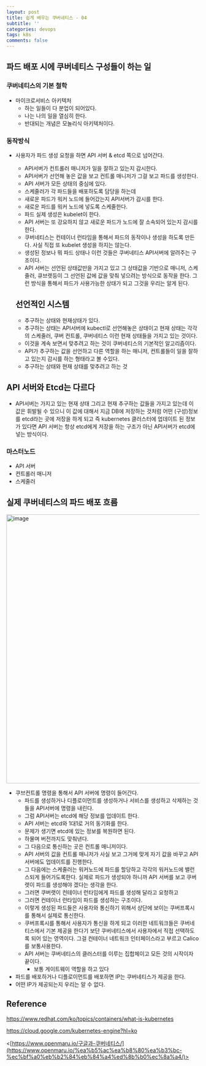 ```yaml
---
layout: post
title: 쉽게 배우는 쿠버네티스 - 04
subtitle: ''
categories: devops
tags: k8s
comments: false
---
```


## 파드 배포 시에 쿠버네티스 구성들이 하는 일

### 쿠버네티스의 기본 철학

- 마이크로서비스 아키텍처
  - 하는 일들이 다 분업이 되어있다.
  - 나는 나의 일을 열심히 한다.
  - 반대되는 개념은 모놀리식 아키텍처이다.

### 동작방식

- 사용자가 파드 생성 요청을 하면 API 서버  & etcd 쪽으로 넘어간다.
  - API서버가 컨트롤러 매니저가 일을 잘하고 있는지 감시한다.
  - API서버가 선언해 놓은 값을 보고 컨트롤 매니저가 그걸 보고 파드를 생성한다.
  - API 서버가 모든 상태의 중심에 있다.
  - 스케줄러가 각 파드들을 배포하도록 담당을 하는데
  - 새로운 파드가 워커 노드에 들어갔는지 API서버가 감시를 한다.
  - 새로운 파드를 워커 노드에 넣도록 스케줄한다.
  - 파드 실제 생성은 kubelet이 한다.
  - API 서버는 또 강요하지 않고 새로운 파드가 노드에 잘 소속되어 있는지 감시를 한다.
  - 쿠버네티스는 컨테이너 런타임을 통해서 파드의 동작이나 생성을 하도록 만든다. 사실 직접 또 kubelet 생성을 하지는 않는다.
  - 생성된 정보나 뭐 파드 상태나 이런 것들은 쿠버네티스 API서버에 알려주는 구조이다.
  - API 서버는 선언된 상태값만을 가지고 있고 그 상태값을 기반으로 매니저, 스케줄러, 큐브렛등이 그 선언된 값에 값을 맞춰 넣으려는 방식으로 동작을 한다. 그런 방식을 통해서 파드가 사용가능한 상태가 되고 그것을 우리는 알게 된다.

  ## 선언적인 시스템

  - 추구하는 상태와 현재상태가 있다.
  - 추구하는 상태는 API서버에 kubectl로 선언해놓은 상태이고 현재 상태는 각각의 스케줄러, 쿠버 컨트롤, 쿠버네티스 이런 현재 상태들을 가지고 있는 것이다.
  - 이것을 계속 보면서 맞추려고 하는 것이 쿠버네티스의 기본적인 알고리즘이다.
  - API가 추구하는 값을 선언하고 다른 역할을 하는 매니저, 컨트롤들이 일을 잘하고 있는지 감시를 하는 형태라고 볼 수있다.
  - 추구하는 상태와 현재 상태를 맞추려고 하는 것

## API 서버와 Etcd는 다르다

- API서버는 가지고 있는 현재 상태 그리고 현재 추구하는 값들을 가지고 있는데 이 값은 휘발될 수 있으니 이 값에 대해서 지금 DB에 저장하는 것처럼 어떤 (구성)정보를 etcd라는 곳에 저장을 하게 되고 즉 kubernetes 클러스터에 업데이트 된 정보가 있다면 API 서버는 항상 etcd에게 저장을 하는 구조가 아닌 API서버가 etcd에 넣는 방식이다.

### 마스터노드

- API 서버
- 컨트롤러 매니저
- 스케줄러

## 실제 쿠버네티스의 파드 배포 흐름

<img width="702" alt="image" src="https://github.com/user-attachments/assets/ffbae762-abc8-4bf2-a92a-eda209c1a0b3">

- 쿠브컨트롤 명령을 통해서 API 서버에 명령이 들어간다.
  - 파드를 생성하거나 디플로이먼트를 생성하거나 서비스를 생성하고 삭제하는 것들을 API서버에 명령을 내린다.
  - 그럼 API서버는 etcd에 해당 정보를 업데이트 한다.
  - API 서버는 etcd와 1대1로 거의 동기화를 한다.
  - 문제가 생기면 etcd에 있는 정보를 복원하면 된다.
  - 하물며 버전까지도 맞춰낸다.
  - 그 다음으로 통신하는 곳은 컨트롤 매니저이다.
  - API 서버의 값을 컨트롤 매니저가 사실 보고 그거에 맞게 자기 값을 바꾸고 API 서버에도 업데이트를 진행한다.
  - 그 다음에는 스케줄러는 워커노드에 파드를 할당하고 각각의 워커노드에  밸런스되게 들어가도록한다. 실제로 파드가 생성되야 하니까 API 서버를 보고 쿠버렛이 파드를 생성해야 겠다는 생각을 한다.
  - 그러면 쿠버랫이 컨테이너 런타임에게 파드를 생성해 달라고 요청하고
  - 그러면 컨테이너 런타임이 파드를 생성하는 구조이다.
  - 이렇게 생성된 파드들은 사용자와 통신하기 위해서 상단에 보이는 쿠버프록시를 통해서 실제로 통신한다.
  - 쿠버프록시를 통해서 사용자가 통신을 하게 되고 이러한 네트워크들은 쿠버네티스에서 기본 제공을 한다기 보단 쿠버네티스에서 사용자에서 직접 선택하도록 되어 있는 영역이다. 그걸 컨테이너 네트워크 인터페이스라고 부르고 Calico를 보통사용한다.
  - API 서버는 쿠버네티스의 클러스터를 이루는 집합체이고 모든 것의 시작이자 끝이다.
    - 보통 게이트웨이 역할을 하고 있다
- 파드를 배포하거나 디플로이먼트를 배포하면 IP는 쿠버네티스가 제공을 한다.
- 어떤 IP가 제공되는지 우리는 알 수 없다.

## Reference

<https://www.redhat.com/ko/topics/containers/what-is-kubernetes>

<https://cloud.google.com/kubernetes-engine?hl=ko>

<[https://www.openmaru.io/구글과-쿠버네티스/](https://www.openmaru.io/%ea%b5%ac%ea%b8%80%ea%b3%bc-%ec%bf%a0%eb%b2%84%eb%84%a4%ed%8b%b0%ec%8a%a4/)>